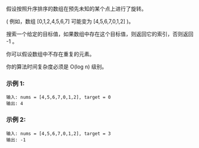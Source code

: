 假设按照升序排序的数组在预先未知的某个点上进行了旋转。

( 例如，数组 [0,1,2,4,5,6,7] 可能变为 [4,5,6,7,0,1,2] )。

搜索一个给定的目标值，如果数组中存在这个目标值，则返回它的索引，否则返回 -1 。

你可以假设数组中不存在重复的元素。

你的算法时间复杂度必须是 O(log n) 级别。

### 示例 1:
```
输入: nums = [4,5,6,7,0,1,2], target = 0
输出: 4
```
### 示例 2:
```
输入: nums = [4,5,6,7,0,1,2], target = 3
输出: -1
```
